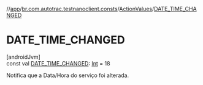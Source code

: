 //[app](../../../index.md)/[br.com.autotrac.testnanoclient.consts](../index.md)/[ActionValues](index.md)/[DATE_TIME_CHANGED](-d-a-t-e_-t-i-m-e_-c-h-a-n-g-e-d.md)

# DATE_TIME_CHANGED

[androidJvm]\
const val [DATE_TIME_CHANGED](-d-a-t-e_-t-i-m-e_-c-h-a-n-g-e-d.md): [Int](https://kotlinlang.org/api/latest/jvm/stdlib/kotlin/-int/index.html) = 18

Notifica que a Data/Hora do serviço foi alterada.
